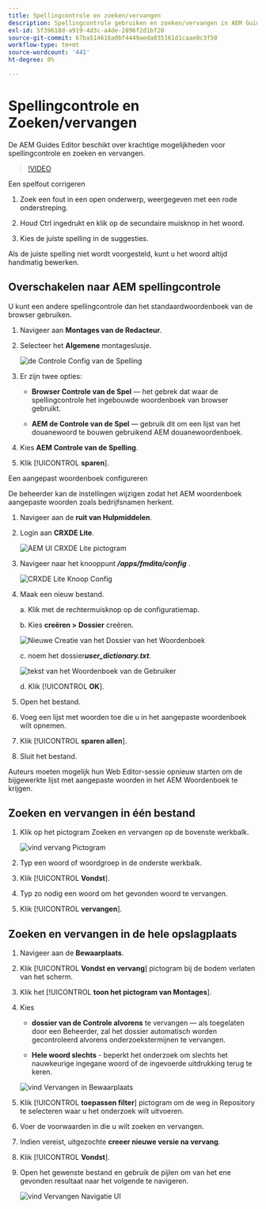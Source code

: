 ```yaml
---
title: Spellingcontrole en zoeken/vervangen
description: Spellingcontrole gebruiken en zoeken/vervangen in AEM Guides
exl-id: 5f39618d-a919-4d3c-a4de-2896f2d1bf20
source-git-commit: 67ba514616a0bf4449aeda035161d1caae0c3f50
workflow-type: tm+mt
source-wordcount: '441'
ht-degree: 0%

---
```


# Spellingcontrole en Zoeken/vervangen

De AEM Guides Editor beschikt over krachtige mogelijkheden voor spellingcontrole en zoeken en vervangen.

>[!VIDEO](https://video.tv.adobe.com/v/342768?quality=12&learn=on)

Een spelfout corrigeren

1. Zoek een fout in een open onderwerp, weergegeven met een rode onderstreping.

1. Houd Ctrl ingedrukt en klik op de secundaire muisknop in het woord.

1. Kies de juiste spelling in de suggesties.

Als de juiste spelling niet wordt voorgesteld, kunt u het woord altijd handmatig bewerken.

## Overschakelen naar AEM spellingcontrole

U kunt een andere spellingcontrole dan het standaardwoordenboek van de browser gebruiken.

1. Navigeer aan **Montages van de Redacteur**.

1. Selecteer het **Algemene** montageslusje.

   ![ de Controle Config van de Spelling ](images/lesson-11/configure-dictionary.png)

1. Er zijn twee opties:

   - **Browser Controle van de Spel** — het gebrek dat waar de spellingcontrole het ingebouwde woordenboek van browser gebruikt.

   - **AEM de Controle van de Spel** — gebruik dit om een lijst van het douanewoord te bouwen gebruikend AEM douanewoordenboek.

1. Kies **AEM Controle van de Spelling**.

1. Klik [!UICONTROL **sparen**].

Een aangepast woordenboek configureren

De beheerder kan de instellingen wijzigen zodat het AEM woordenboek aangepaste woorden zoals bedrijfsnamen herkent.

1. Navigeer aan de **ruit van Hulpmiddelen**.

1. Login aan **CRXDE Lite**.

   ![ AEM UI CRXDE Lite pictogram ](images/lesson-11/crxde-lite.png)

1. Navigeer naar het knooppunt **_/apps/fmdita/config_** .

   ![ CRXDE Lite Knoop Config ](images/lesson-11/config-node.png)

1. Maak een nieuw bestand.

   a. Klik met de rechtermuisknop op de configuratiemap.

   b. Kies **creëren > Dossier** creëren.

   ![ Nieuwe Creatie van het Dossier van het Woordenboek ](images/lesson-11/new-dictionary-file.png)

   c. noem het dossier _&#x200B;**user_dictionary.txt**&#x200B;_.

   ![ tekst van het Woordenboek van de Gebruiker ](images/lesson-11/user-dictionary.png)

   d. Klik [!UICONTROL **OK**].

1. Open het bestand.

1. Voeg een lijst met woorden toe die u in het aangepaste woordenboek wilt opnemen.

1. Klik [!UICONTROL **sparen allen**].

1. Sluit het bestand.

Auteurs moeten mogelijk hun Web Editor-sessie opnieuw starten om de bijgewerkte lijst met aangepaste woorden in het AEM Woordenboek te krijgen.

## Zoeken en vervangen in één bestand

1. Klik op het pictogram Zoeken en vervangen op de bovenste werkbalk.

   ![ vind vervang Pictogram ](images/lesson-11/find-replace-icon.png)

1. Typ een woord of woordgroep in de onderste werkbalk.

1. Klik [!UICONTROL **Vondst**].

1. Typ zo nodig een woord om het gevonden woord te vervangen.

1. Klik [!UICONTROL **vervangen**].

## Zoeken en vervangen in de hele opslagplaats

1. Navigeer aan de **Bewaarplaats**.

1. Klik [!UICONTROL **Vondst en vervang**] pictogram bij de bodem verlaten van het scherm.

1. Klik het [!UICONTROL **toon het pictogram van Montages**].

1. Kies

   - **dossier van de Controle alvorens** te vervangen — als toegelaten door een Beheerder, zal het dossier automatisch worden gecontroleerd alvorens onderzoekstermijnen te vervangen.

   - **Hele woord slechts** - beperkt het onderzoek om slechts het nauwkeurige ingegane woord of de ingevoerde uitdrukking terug te keren.

   ![ vind Vervangen in Bewaarplaats ](images/lesson-11/repository-find-replace.png)

1. Klik [!UICONTROL **toepassen filter**] pictogram om de weg in Repository te selecteren waar u het onderzoek wilt uitvoeren.

1. Voer de voorwaarden in die u wilt zoeken en vervangen.

1. Indien vereist, uitgezochte **creeer nieuwe versie na vervang**.

1. Klik [!UICONTROL **Vondst**].

1. Open het gewenste bestand en gebruik de pijlen om van het ene gevonden resultaat naar het volgende te navigeren.

   ![ vind Vervangen Navigatie UI ](images/lesson-11/find-replace-navigation.png)
